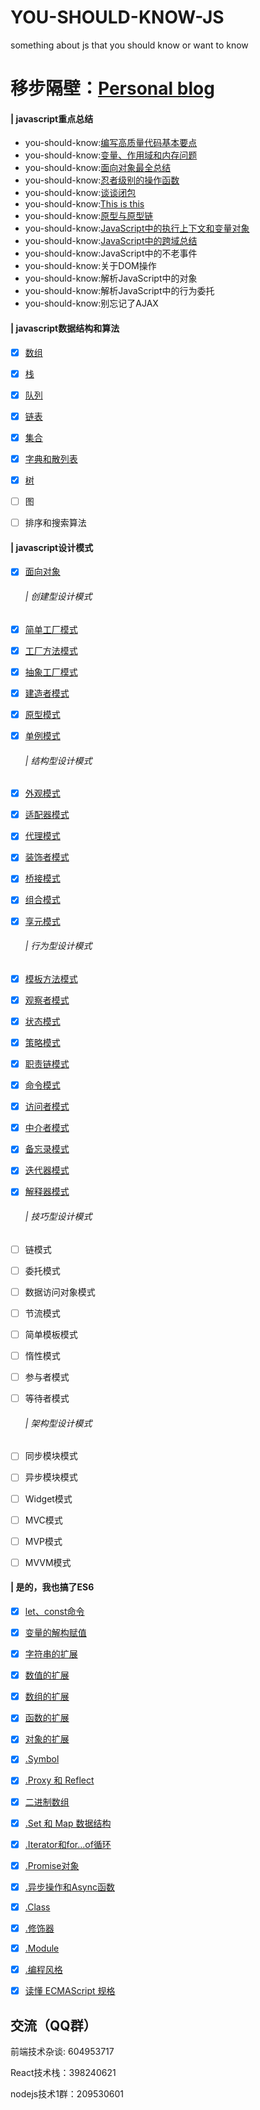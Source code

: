 # YOU-SHOULD-KNOW-JS
something about js that you should know or want to know

# 移步隔壁：[Personal blog](https://github.com/Nealyang/PersonalBlog)


#### | javascript重点总结

- you-should-know:[编写高质量代码基本要点](./doc/basic_js/编写高质量代码基本要点.md)
- you-should-know:[变量、作用域和内存问题](./doc/basic_js/夯实JS系列--变量、作用域和内存问题.md)
- you-should-know:[面向对象最全总结](./doc/basic_js/prototype-based.md)
- you-should-know:[忍者级别的操作函数](./doc/basic_js/忍者级别的操作函数.md)
- you-should-know:[谈谈闭包](./doc/basic_js/谈谈闭包.md)
- you-should-know:[This is this](./doc/basic_js/彻底明白this指向.md)
- you-should-know:[原型与原型链](./doc/basic_js/原型和原型链.md)
- you-should-know:[JavaScript中的执行上下文和变量对象](./doc/basic_js/JavaScript中的执行上下文和变量对象.md)
- you-should-know:[JavaScript中的跨域总结](./doc/basic_js/JavaScript中的跨域总结.md)
- you-should-know:JavaScript中的不老事件
- you-should-know:关于DOM操作
- you-should-know:解析JavaScript中的对象
- you-should-know:解析JavaScript中的行为委托
- you-should-know:别忘记了AJAX

#### | javascript数据结构和算法
- [x] [数组](doc/dataStructure/array.md)
- [x] [栈](doc/dataStructure/stack.md)
- [x] [队列](doc/dataStructure/queue.md)
- [x] [链表](doc/dataStructure/linkedList.md)
- [x] [集合](doc/dataStructure/Set.md)
- [x] [字典和散列表](doc/dataStructure/Map&HashMap.md)
- [x] [树](doc/dataStructure/tree.md)
- [ ] 图

- [ ] 排序和搜索算法


#### | javascript设计模式

- [x] [面向对象](./doc/design%20mode/面向对象.md)
    ###### | 创建型设计模式
- [x] [简单工厂模式](./doc/design%20mode/简单工厂设计模式.md)
- [x] [工厂方法模式](./doc/design%20mode/工厂方法模式.md)
- [x] [抽象工厂模式](./doc/design%20mode/抽象工厂模式.md)
- [x] [建造者模式](./doc/design%20mode/建造者模式.md)
- [x] [原型模式](./doc/design%20mode/原型模式.md)
- [x] [单例模式](./doc/design%20mode/单例模式.md)
    ###### | 结构型设计模式
- [x] [外观模式](./doc/design%20mode/外观模式.md)
- [x] [适配器模式](./doc/design%20mode/适配器模式.md)
- [x] [代理模式](./doc/design%20mode/代理模式.md)
- [x] [装饰者模式](./doc/design%20mode/装饰着模式.md)
- [x] [桥接模式](./doc/design%20mode/桥接模式.md)
- [x] [组合模式](./doc/design%20mode/组合模式.md)
- [x] [享元模式](./doc/design%20mode/享元模式.md)
    ###### | 行为型设计模式
- [x] [模板方法模式](./doc/design%20mode/模板方法模式.md)
- [x] [观察者模式](./doc/design%20mode/观察者模式.md)
- [x] [状态模式](./doc/design%20mode/状态模式.md)
- [x] [策略模式](./doc/design%20mode/策略模式.md)
- [x] [职责链模式](./doc/design%20mode/职责链模式.md)
- [x] [命令模式](./doc/design%20mode/命令模式.md)
- [x] [访问者模式](./doc/design%20mode/访问者模式.md)
- [x] [中介者模式](./doc/design%20mode/中介者模式.md)
- [x] [备忘录模式](./doc/design%20mode/备忘录模式.md)
- [x] [迭代器模式](./doc/design%20mode/迭代器模式.md)
- [x] [解释器模式](./doc/design%20mode/解释器模式.md)
    ###### | 技巧型设计模式
- [ ] 链模式
- [ ] 委托模式
- [ ] 数据访问对象模式
- [ ] 节流模式
- [ ] 简单模板模式
- [ ] 惰性模式
- [ ] 参与者模式
- [ ] 等待者模式
    ###### | 架构型设计模式
- [ ] 同步模块模式
- [ ] 异步模块模式
- [ ] Widget模式
- [ ] MVC模式
- [ ] MVP模式
- [ ] MVVM模式



#### | 是的，我也搞了ES6

- [x] [let、const命令](https://github.com/Nealyang/ES6_pratice)
- [x] [变量的解构赋值](https://github.com/Nealyang/ES6_pratice)
- [x] [字符串的扩展](https://github.com/Nealyang/ES6_pratice)
- [x] [数值的扩展](https://github.com/Nealyang/ES6_pratice)
- [x] [数组的扩展](https://github.com/Nealyang/ES6_pratice)
- [x] [函数的扩展](https://github.com/Nealyang/ES6_pratice)
- [x] [对象的扩展](https://github.com/Nealyang/ES6_pratice)
- [x] [.Symbol](https://github.com/Nealyang/ES6_pratice)
- [x] [.Proxy 和 Reflect](https://github.com/Nealyang/ES6_pratice)
- [x] [二进制数组](https://github.com/Nealyang/ES6_pratice)
- [x] [.Set 和 Map 数据结构](https://github.com/Nealyang/ES6_pratice)
- [x] [.Iterator和for...of循环](https://github.com/Nealyang/ES6_pratice)
- [x] [.Promise对象](https://github.com/Nealyang/ES6_pratice)
- [x] [.异步操作和Async函数](https://github.com/Nealyang/ES6_pratice)
- [x] [.Class](https://github.com/Nealyang/ES6_pratice)
- [x] [.修饰器](https://github.com/Nealyang/ES6_pratice)
- [x] [.Module](https://github.com/Nealyang/ES6_pratice)
- [x] [.编程风格](https://github.com/Nealyang/ES6_pratice)
- [x] [读懂 ECMAScript 规格](https://github.com/Nealyang/ES6_pratice)


## 交流（QQ群）

前端技术杂谈: 604953717

React技术栈：398240621

nodejs技术1群：209530601

